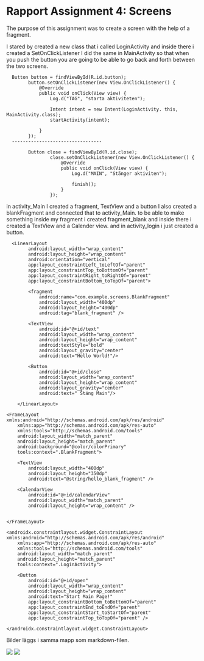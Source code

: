 
# Rapport Assignment 4: Screens

The purpose of this assignment was to create a screen with the help of a fragment.

I stared by created a new class that i called LoginActivity and inside there i created a SetOnClickListener I did the same in MainActivity
so that when you push the button you are going to be able to go back and forth between the two screens.

```
  Button button = findViewById(R.id.button);
        button.setOnClickListener(new View.OnClickListener() {
            @Override
            public void onClick(View view) {
                Log.d("TAG", "starta aktiviteten");

                Intent intent = new Intent(LoginActivity. this, MainActivity.class);
                startActivity(intent);

            }
        });
  ---------------------------------

        Button close = findViewById(R.id.close);
                close.setOnClickListener(new View.OnClickListener() {
                    @Override
                    public void onClick(View view) {
                        Log.d("MAIN", "Stänger aktiviten");

                        finish();
                    }
                });
```

in activity_Main I created a fragment, TextView and a button I also created a blankFragment and connected that to activity_Main.
to be able to make something inside my fragment i created fragment_blank and inside there i created a TextView and a Calender view.
and in activity_login i just created a button.

```
  <LinearLayout
        android:layout_width="wrap_content"
        android:layout_height="wrap_content"
        android:orientation="vertical"
        app:layout_constraintLeft_toLeftOf="parent"
        app:layout_constraintTop_toBottomOf="parent"
        app:layout_constraintRight_toRightOf="parent"
        app:layout_constraintBottom_toTopOf="parent">

        <fragment
            android:name="com.example.screens.BlankFragment"
            android:layout_width="400dp"
            android:layout_height="400dp"
            android:tag="blank_fragment" />

        <TextView
            android:id="@+id/text"
            android:layout_width="wrap_content"
            android:layout_height="wrap_content"
            android:textStyle="bold"
            android:layout_gravity="center"
            android:text="Hello World!"/>

        <Button
            android:id="@+id/close"
            android:layout_width="wrap_content"
            android:layout_height="wrap_content"
            android:layout_gravity="center"
            android:text=" Stäng Main"/>

    </LinearLayout>
```

```
<FrameLayout xmlns:android="http://schemas.android.com/apk/res/android"
    xmlns:app="http://schemas.android.com/apk/res-auto"
    xmlns:tools="http://schemas.android.com/tools"
    android:layout_width="match_parent"
    android:layout_height="match_parent"
    android:background="@color/colorPrimary"
    tools:context=".BlankFragment">

    <TextView
        android:layout_width="400dp"
        android:layout_height="350dp"
        android:text="@string/hello_blank_fragment" />

    <CalendarView
        android:id="@+id/calendarView"
        android:layout_width="match_parent"
        android:layout_height="wrap_content" />


</FrameLayout>
```

```
<androidx.constraintlayout.widget.ConstraintLayout xmlns:android="http://schemas.android.com/apk/res/android"
    xmlns:app="http://schemas.android.com/apk/res-auto"
    xmlns:tools="http://schemas.android.com/tools"
    android:layout_width="match_parent"
    android:layout_height="match_parent"
    tools:context=".LoginActivity">

    <Button
        android:id="@+id/open"
        android:layout_width="wrap_content"
        android:layout_height="wrap_content"
        android:text="Start Main Page!"
        app:layout_constraintBottom_toBottomOf="parent"
        app:layout_constraintEnd_toEndOf="parent"
        app:layout_constraintStart_toStartOf="parent"
        app:layout_constraintTop_toTopOf="parent" />

</androidx.constraintlayout.widget.ConstraintLayout>
```

Bilder läggs i samma mapp som markdown-filen.

![](screen1.png)
![](screen2.png)
